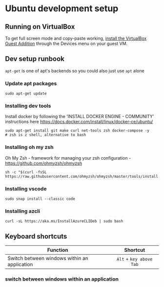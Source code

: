 # Ubuntu development setup

## Running on VirtualBox
To get full screen mode and copy-paste working, [install the VirtualBox Guest Addition](https://askubuntu.com/questions/73059/how-to-copy-paste-from-ubuntu-virtualbox-guest-to-windows-host) through the Devices menu on your guest VM.


## Dev setup runbook
`apt-get` is one of apt's backends so you could also just use `apt` alone

### Update apt packages 
```
sudo apt-get update
```

### Installing dev tools

Install docker by following the 'INSTALL DOCKER ENGINE - COMMUNITY' instructions here https://docs.docker.com/install/linux/docker-ce/ubuntu/

```
sudo apt-get install git make curl net-tools zsh docker-compose -y
# zsh is z shell, alternative to bash
```

### Installing oh my zsh

Oh My Zsh - framework for managing your zsh configuration - https://github.com/ohmyzsh/ohmyzsh

```
sh -c "$(curl -fsSL https://raw.githubusercontent.com/ohmyzsh/ohmyzsh/master/tools/install.sh)"
```

### Installing vscode
```
sudo snap install --classic code
```

### Installing azcli
```
curl -sL https://aka.ms/InstallAzureCLIDeb | sudo bash
```

## Keyboard shortcuts

|Function                                                           | Shortcut       |
|-------------------------------------------------------------------|:--------------:|
|Switch between windows within an application                       | `Alt` + `key above Tab` |

### switch between windows within an application

